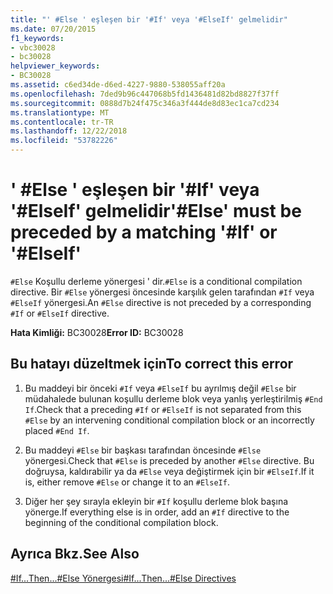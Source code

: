 ```yaml
---
title: "' #Else ' eşleşen bir '#If' veya '#ElseIf' gelmelidir"
ms.date: 07/20/2015
f1_keywords:
- vbc30028
- bc30028
helpviewer_keywords:
- BC30028
ms.assetid: c6ed34de-d6ed-4227-9880-538055aff20a
ms.openlocfilehash: 7ded9b96c447068b5fd1436481d82bd8827f37ff
ms.sourcegitcommit: 0888d7b24f475c346a3f444de8d83ec1ca7cd234
ms.translationtype: MT
ms.contentlocale: tr-TR
ms.lasthandoff: 12/22/2018
ms.locfileid: "53782226"
---
```

# <a name="else-must-be-preceded-by-a-matching-if-or-elseif"></a><span data-ttu-id="6dc73-102">' #Else ' eşleşen bir '#If' veya '#ElseIf' gelmelidir</span><span class="sxs-lookup"><span data-stu-id="6dc73-102">'#Else' must be preceded by a matching '#If' or '#ElseIf'</span></span>
<span data-ttu-id="6dc73-103">`#Else` Koşullu derleme yönergesi ' dir.</span><span class="sxs-lookup"><span data-stu-id="6dc73-103">`#Else` is a conditional compilation directive.</span></span> <span data-ttu-id="6dc73-104">Bir `#Else` yönergesi öncesinde karşılık gelen tarafından `#If` veya `#ElseIf` yönergesi.</span><span class="sxs-lookup"><span data-stu-id="6dc73-104">An `#Else` directive is not preceded by a corresponding `#If` or `#ElseIf` directive.</span></span>  
  
 <span data-ttu-id="6dc73-105">**Hata Kimliği:** BC30028</span><span class="sxs-lookup"><span data-stu-id="6dc73-105">**Error ID:** BC30028</span></span>  
  
## <a name="to-correct-this-error"></a><span data-ttu-id="6dc73-106">Bu hatayı düzeltmek için</span><span class="sxs-lookup"><span data-stu-id="6dc73-106">To correct this error</span></span>  
  
1.  <span data-ttu-id="6dc73-107">Bu maddeyi bir önceki `#If` veya `#ElseIf` bu ayrılmış değil `#Else` bir müdahalede bulunan koşullu derleme blok veya yanlış yerleştirilmiş `#End If`.</span><span class="sxs-lookup"><span data-stu-id="6dc73-107">Check that a preceding `#If` or `#ElseIf` is not separated from this `#Else` by an intervening conditional compilation block or an incorrectly placed `#End If`.</span></span>  
  
2.  <span data-ttu-id="6dc73-108">Bu maddeyi `#Else` bir başkası tarafından öncesinde `#Else` yönergesi.</span><span class="sxs-lookup"><span data-stu-id="6dc73-108">Check that `#Else` is preceded by another `#Else` directive.</span></span> <span data-ttu-id="6dc73-109">Bu doğruysa, kaldırabilir ya da `#Else` veya değiştirmek için bir `#ElseIf`.</span><span class="sxs-lookup"><span data-stu-id="6dc73-109">If it is, either remove `#Else` or change it to an `#ElseIf`.</span></span>  
  
3.  <span data-ttu-id="6dc73-110">Diğer her şey sırayla ekleyin bir `#If` koşullu derleme blok başına yönerge.</span><span class="sxs-lookup"><span data-stu-id="6dc73-110">If everything else is in order, add an `#If` directive to the beginning of the conditional compilation block.</span></span>  
  
## <a name="see-also"></a><span data-ttu-id="6dc73-111">Ayrıca Bkz.</span><span class="sxs-lookup"><span data-stu-id="6dc73-111">See Also</span></span>  
 [<span data-ttu-id="6dc73-112">#If...Then...#Else Yönergesi</span><span class="sxs-lookup"><span data-stu-id="6dc73-112">#If...Then...#Else Directives</span></span>](../../visual-basic/language-reference/directives/if-then-else-directives.md)
